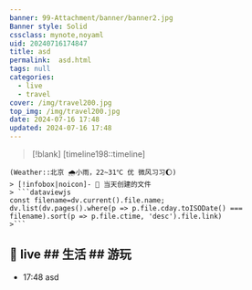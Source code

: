 ```yaml
---
banner: 99-Attachment/banner/banner2.jpg
Banner style: Solid
cssclass: mynote,noyaml
uid: 20240716174847 
title: asd
permalink:  asd.html
tags: null
categories:
  - live
  - travel
cover: /img/travel200.jpg
top_img: /img/travel200.jpg
date: 2024-07-16 17:48
updated: 2024-07-16 17:48
---
```

> [!blank] 
> [timeline198::timeline]
```ad-flex
(Weather::北京 🌧小雨，22~31℃ 优 微风习习🌔)
> [!infobox|noicon]- 🔖 当天创建的文件
> ```dataviewjs 
const filename=dv.current().file.name;
dv.list(dv.pages().where(p => p.file.cday.toISODate() === filename).sort(p => p.file.ctime, 'desc').file.link) 
>```
```

## 🌈 live ## 生活 ## 游玩
- 17:48 asd
